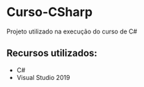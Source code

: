 # Curso-CSharp
Projeto utilizado na execução do curso de C#

## Recursos utilizados:
- C#
- Visual Studio 2019
